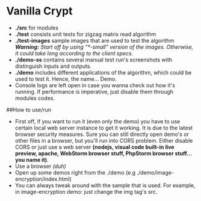 # Vanilla Crypt

* **./src** for modules
* **./test** consists unit tests for zigzag matrix read algorithm
* **./test-images** sample images that are used to test the algorithm
_**Warning:** Start off by using "*-small" version of the images. Otherwise, it could take long according to the client specs._
* **./demo-ss** contains several manual test run's screenshots with distinguish inputs and outputs. 
* **./demo** includes different applications of the algorithm, which could be used to test it. Hence, the name... Demo.
* Console logs are left open in case you wanna check out how it's running. If performance is imperative, just disable them through modules codes.

##How to use/run

* First off, if you want to run it (even only the demo) you have to use certain local web server instance to get it working. It is due to the latest browser security measures. Sure you can still directly open demo's or other files in a browser, but you'll run into CORS problem. Either disable CORS or just use a web server **(nodejs, visual code built-in live preview, apache, WebStorm browser stuff, PhpStorm browser stuff... you name it)**.
* Use a browser _(duh)_
* Open up some demos right from the ./demo (e.g ./demo/image-encryption/index.html)
* You can always tweak around with the sample that is used. For example, in image-encryption demo: just change the img tag's src.

 

